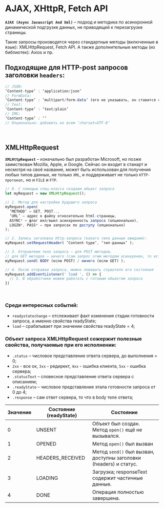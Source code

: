 # AJAX, XHttpR, Fetch API

__`AJAX (Async Javascript And Xml)`__ – подход и методика по асинхронной динамической подгрузке данных, не приводящей к перезагрузке страницы.

Такие запросы производятся через стандартные методы (включенные в язык): XMLHttpRequest, Fetch API. А также дополнительные методы (из библиотек): Axios и пр.

## Подходящие для HTTP-post запросов заголовки `headers`:
```javascript
// JSON:
‘Content-type’ : ‘application/json’
// FormData:
‘Content-type’ : ‘multipart/form-data’ (его не указывать, он ставится сам)
// Text:
‘Content-type’ : ‘text/plain’
// IMG:
‘Content-type’ : ‘’
// Опционально: добавить ко всем ‘charset=UTF-8’
```

<br>

## XMLHttpRequest
__`XMLHttpRequest`__ – изначально был разработан Microsoft, но позже заимствован Mozilla, Apple, и Google. Сейчас он входит в станарт и несмотря на своё название, может быть использован для получения любых типов данных, не только `XML`, и поддерживает не только `HTTP-протокол,` но и `FILE` и `FTP`. 

```javascript
// 0. С помощью спец-класса создаем объект запроса
let myRequest = new XMLHttpRequest();

// 1. Метод для настройки будущего запроса
myRequest.open(
  ‘METHOD’ – GET, POST.., 
  ‘URL’ – адрес к файлу относительно html-страницы,
  ASYNC* – флаг вкл/выкл асинхронность запроса (опционально),
  LOGIN*, PASS* – при запросах по доступу (опционально)
);

// 2. Запись заголовка Http-запроса (какого типа данные ожидаем):
myRequest.setRequestHeader( ‘Content-type’, ‘тип-данных’ );

// 3. Отправляем тело запроса – для POST методов, 
// для GET методов – ничего (сам запрос этим методом асинхронен, то есть может через время прийти ответ)
myRequest.send( BODY (если POST) / ничего (если GET) );

// 4. После отправки запроса, можно повешать слушателя его состояния
myRequest.addEventListener(' load ', () => {
  // 5. В обработчике можем работать с готовым объектом запроса
})
```

<br>

### Среди интересных событий:
* `readystatechange` – отслеживает факт изменения стадии готовности запроса, а именно свойства readyState;
* `load` – срабатывает при значении свойства readyState = 4;

### Объект запроса XMLHttpRequest сожержит полезные свойства, получаемые при его исполнении:
* `.status` – числовое представление ответа сервера, до выполнения = 0;
* `2хх` - все ок, `3хх` - редирект, `4хх` - ошибка клиента, `5хх` - ошибка сервера;
* `.statusText` – словесное представление ответа сервера с описанием;
* `.readyState` – числовое представление этапа готовности запроса от 0 до 4;
* `.response` – сам ответ сервера, то что в body теле ответа;

| Значение  | Состояние (readyState) | Состояние |
|-----------|------------------------|-----------|
| 0 | UNSENT | Объект был создан. Метод `open()` ещё не вызывался. |
| 1 | OPENED | Метод `open()` был вызван |
| 2 | HEADERS_RECEIVED | Метод `send()` был вызван, доступны заголовки (headers) и статус. |
| 3 | LOADING | Загрузка; responseText содержит частичные данные. |
| 4 | DONE | Операция полностью завершена. |
